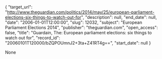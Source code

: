 {
  "target_url": "http://www.theguardian.com/politics/2014/may/25/european-parliament-elections-six-things-to-watch-out-for", 
  "description": null, 
  "end_date": null, 
  "date": "2006-01-01T12:00:00", 
  "slug": 12032, 
  "subject": "European Parliament Elections 2014", 
  "publisher": "theguardian.com", 
  "open_access": false, 
  "title": "Guardain, The: European parliament elections: six things to watch out for", 
  "record_id": "20060101T120000/bZQPOUmnJ2+3ta+Z41RT4g==", 
  "start_date": null
}

None